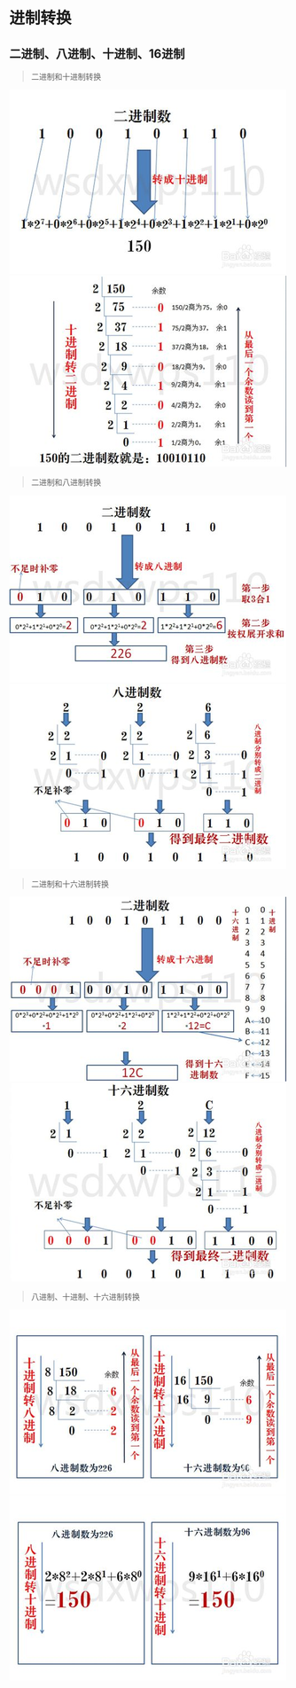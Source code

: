 # 进制转换

## 二进制、八进制、十进制、16进制
>二进制和十进制转换

![image](images/2-10.jpg)
![image](images/10-2.jpg)
>二进制和八进制转换

![image](images/2-8.jpg)
![image](images/8-2.jpg)
>二进制和十六进制转换

![image](images/2-16.jpg)
![image](images/16-2.jpg)
>八进制、十进制、十六进制转换

![image](images/10-8and10-16.jpg)
![image](images/8-10and16-10.jpg)
